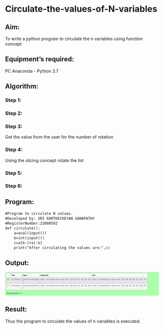 # Circulate-the-values-of-N-variables
## Aim:
To write a python program to circulate the n variables using function concept
## Equipment’s required:
PC
Anaconda - Python 3.7
## Algorithm: 
### Step 1: 
### Step 2: 
### Step 3: 
Get the value from the user for the number of rotation
### Step 4: 
Using the slicing concept rotate the list

### Step 5: 
### Step 6: 
## Program:
```
#Program to circulate N values.
#Developed by: SRI KARTHICKEYAN GANAPATHY
#RegisterNumber:22008592
def circulate():
    a=eval(input())
    b=int(input())
    c=a[b:]+a[:b]
    print("After circulating the values are:",c)
```

## Output:
![OUTPUT](op2.png)

## Result:
Thus the program to circulate the values of n variables is executed.